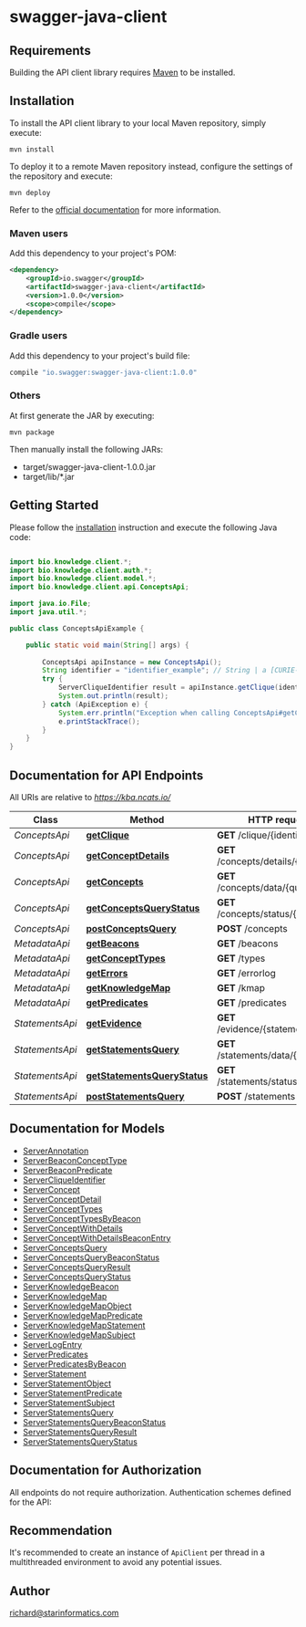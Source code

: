 # swagger-java-client

## Requirements

Building the API client library requires [Maven](https://maven.apache.org/) to be installed.

## Installation

To install the API client library to your local Maven repository, simply execute:

```shell
mvn install
```

To deploy it to a remote Maven repository instead, configure the settings of the repository and execute:

```shell
mvn deploy
```

Refer to the [official documentation](https://maven.apache.org/plugins/maven-deploy-plugin/usage.html) for more information.

### Maven users

Add this dependency to your project's POM:

```xml
<dependency>
    <groupId>io.swagger</groupId>
    <artifactId>swagger-java-client</artifactId>
    <version>1.0.0</version>
    <scope>compile</scope>
</dependency>
```

### Gradle users

Add this dependency to your project's build file:

```groovy
compile "io.swagger:swagger-java-client:1.0.0"
```

### Others

At first generate the JAR by executing:

    mvn package

Then manually install the following JARs:

* target/swagger-java-client-1.0.0.jar
* target/lib/*.jar

## Getting Started

Please follow the [installation](#installation) instruction and execute the following Java code:

```java

import bio.knowledge.client.*;
import bio.knowledge.client.auth.*;
import bio.knowledge.client.model.*;
import bio.knowledge.client.api.ConceptsApi;

import java.io.File;
import java.util.*;

public class ConceptsApiExample {

    public static void main(String[] args) {
        
        ConceptsApi apiInstance = new ConceptsApi();
        String identifier = "identifier_example"; // String | a [CURIE-encoded](https://www.w3.org/TR/curie/) identifier of interest to be resolved to a concept clique
        try {
            ServerCliqueIdentifier result = apiInstance.getClique(identifier);
            System.out.println(result);
        } catch (ApiException e) {
            System.err.println("Exception when calling ConceptsApi#getClique");
            e.printStackTrace();
        }
    }
}

```

## Documentation for API Endpoints

All URIs are relative to *https://kba.ncats.io/*

Class | Method | HTTP request | Description
------------ | ------------- | ------------- | -------------
*ConceptsApi* | [**getClique**](docs/ConceptsApi.md#getClique) | **GET** /clique/{identifier} | 
*ConceptsApi* | [**getConceptDetails**](docs/ConceptsApi.md#getConceptDetails) | **GET** /concepts/details/{cliqueId} | 
*ConceptsApi* | [**getConcepts**](docs/ConceptsApi.md#getConcepts) | **GET** /concepts/data/{queryId} | 
*ConceptsApi* | [**getConceptsQueryStatus**](docs/ConceptsApi.md#getConceptsQueryStatus) | **GET** /concepts/status/{queryId} | 
*ConceptsApi* | [**postConceptsQuery**](docs/ConceptsApi.md#postConceptsQuery) | **POST** /concepts | 
*MetadataApi* | [**getBeacons**](docs/MetadataApi.md#getBeacons) | **GET** /beacons | 
*MetadataApi* | [**getConceptTypes**](docs/MetadataApi.md#getConceptTypes) | **GET** /types | 
*MetadataApi* | [**getErrors**](docs/MetadataApi.md#getErrors) | **GET** /errorlog | 
*MetadataApi* | [**getKnowledgeMap**](docs/MetadataApi.md#getKnowledgeMap) | **GET** /kmap | 
*MetadataApi* | [**getPredicates**](docs/MetadataApi.md#getPredicates) | **GET** /predicates | 
*StatementsApi* | [**getEvidence**](docs/StatementsApi.md#getEvidence) | **GET** /evidence/{statementId} | 
*StatementsApi* | [**getStatementsQuery**](docs/StatementsApi.md#getStatementsQuery) | **GET** /statements/data/{queryId} | 
*StatementsApi* | [**getStatementsQueryStatus**](docs/StatementsApi.md#getStatementsQueryStatus) | **GET** /statements/status/{queryId} | 
*StatementsApi* | [**postStatementsQuery**](docs/StatementsApi.md#postStatementsQuery) | **POST** /statements | 


## Documentation for Models

 - [ServerAnnotation](docs/ServerAnnotation.md)
 - [ServerBeaconConceptType](docs/ServerBeaconConceptType.md)
 - [ServerBeaconPredicate](docs/ServerBeaconPredicate.md)
 - [ServerCliqueIdentifier](docs/ServerCliqueIdentifier.md)
 - [ServerConcept](docs/ServerConcept.md)
 - [ServerConceptDetail](docs/ServerConceptDetail.md)
 - [ServerConceptTypes](docs/ServerConceptTypes.md)
 - [ServerConceptTypesByBeacon](docs/ServerConceptTypesByBeacon.md)
 - [ServerConceptWithDetails](docs/ServerConceptWithDetails.md)
 - [ServerConceptWithDetailsBeaconEntry](docs/ServerConceptWithDetailsBeaconEntry.md)
 - [ServerConceptsQuery](docs/ServerConceptsQuery.md)
 - [ServerConceptsQueryBeaconStatus](docs/ServerConceptsQueryBeaconStatus.md)
 - [ServerConceptsQueryResult](docs/ServerConceptsQueryResult.md)
 - [ServerConceptsQueryStatus](docs/ServerConceptsQueryStatus.md)
 - [ServerKnowledgeBeacon](docs/ServerKnowledgeBeacon.md)
 - [ServerKnowledgeMap](docs/ServerKnowledgeMap.md)
 - [ServerKnowledgeMapObject](docs/ServerKnowledgeMapObject.md)
 - [ServerKnowledgeMapPredicate](docs/ServerKnowledgeMapPredicate.md)
 - [ServerKnowledgeMapStatement](docs/ServerKnowledgeMapStatement.md)
 - [ServerKnowledgeMapSubject](docs/ServerKnowledgeMapSubject.md)
 - [ServerLogEntry](docs/ServerLogEntry.md)
 - [ServerPredicates](docs/ServerPredicates.md)
 - [ServerPredicatesByBeacon](docs/ServerPredicatesByBeacon.md)
 - [ServerStatement](docs/ServerStatement.md)
 - [ServerStatementObject](docs/ServerStatementObject.md)
 - [ServerStatementPredicate](docs/ServerStatementPredicate.md)
 - [ServerStatementSubject](docs/ServerStatementSubject.md)
 - [ServerStatementsQuery](docs/ServerStatementsQuery.md)
 - [ServerStatementsQueryBeaconStatus](docs/ServerStatementsQueryBeaconStatus.md)
 - [ServerStatementsQueryResult](docs/ServerStatementsQueryResult.md)
 - [ServerStatementsQueryStatus](docs/ServerStatementsQueryStatus.md)


## Documentation for Authorization

All endpoints do not require authorization.
Authentication schemes defined for the API:

## Recommendation

It's recommended to create an instance of `ApiClient` per thread in a multithreaded environment to avoid any potential issues.

## Author

richard@starinformatics.com

